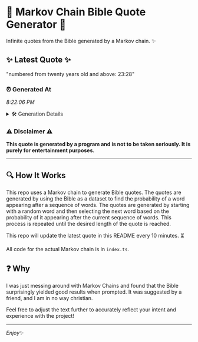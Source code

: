 # 📖 Markov Chain Bible Quote Generator 📖

Infinite quotes from the Bible generated by a Markov chain. ✨

## ✨ Latest Quote ✨
"numbered from twenty years old and above: 23:28"

### ⏰ Generated At
*8:22:06 PM*

<details>
    <summary>🛠️ Generation Details</summary>
    <p>
        <strong>🌱 Seed:</strong> numbered<br>
        <strong>🔄 Iterations:</strong> 7<br>
        <strong>📜 Context History:</strong><br>[ numbered ]: from<br>[ numbered, from ]: twenty<br>[ numbered, from, twenty ]: years<br>[ numbered, from, twenty, years ]: old<br>[ numbered, from, twenty, years, old ]: and<br>[ numbered, from, twenty, years, old, and ]: above:<br>[ from, twenty, years, old, and, above: ]: 23:28<br>
    </p>
</details>

### ⚠️ Disclaimer ⚠️
**This quote is generated by a program and is not to be taken seriously. It is purely for entertainment purposes.**

---

## 🔍 How It Works

This repo uses a Markov chain to generate Bible quotes. The quotes are generated by using the Bible as a dataset to find the probability of a word appearing after a sequence of words. The quotes are generated by starting with a random word and then selecting the next word based on the probability of it appearing after the current sequence of words. This process is repeated until the desired length of the quote is reached.

This repo will update the latest quote in this README every 10 minutes. ⏳

All code for the actual Markov chain is in `index.ts`.

## ❓ Why

I was just messing around with Markov Chains and found that the Bible surprisingly yielded good results when prompted. 
It was suggested by a friend, and I am in no way christian.

Feel free to adjust the text further to accurately reflect your intent and experience with the project!

---

*Enjoy*✨
